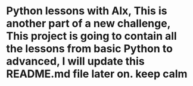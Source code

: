 # Python lessons with Alx, This is another part of a new challenge, This project is going to contain all the lessons from basic Python to advanced, I will update this README.md file later on. keep calm
